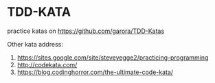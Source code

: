 # TDD-KATA
practice katas on https://github.com/garora/TDD-Katas

Other kata address:
1. https://sites.google.com/site/steveyegge2/practicing-programming  
2. http://codekata.com/  
3. https://blog.codinghorror.com/the-ultimate-code-kata/
